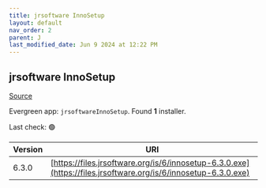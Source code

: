 ```yaml
---
title: jrsoftware InnoSetup
layout: default
nav_order: 2
parent: J
last_modified_date: Jun 9 2024 at 12:22 PM
---
```


## jrsoftware InnoSetup

[Source](https://www.innosetup.com)

Evergreen app: `jrsoftwareInnoSetup`. Found **1** installer.

Last check: 🟢

| Version | URI                                                                                                            |
| ------- | -------------------------------------------------------------------------------------------------------------- |
| 6.3.0   | [https://files.jrsoftware.org/is/6/innosetup-6.3.0.exe](https://files.jrsoftware.org/is/6/innosetup-6.3.0.exe) |
